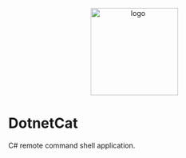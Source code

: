 
<p align="center">
    <img src="DotnetCat/Resources/Icon.ico" width=175 alt="logo">
</p>

# DotnetCat

C# remote command shell application.
